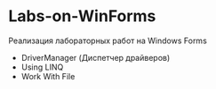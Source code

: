 # Labs-on-WinForms
Реализация лабораторных работ на Windows Forms
- DriverManager (Диспетчер драйверов)
- Using LINQ
- Work With File
